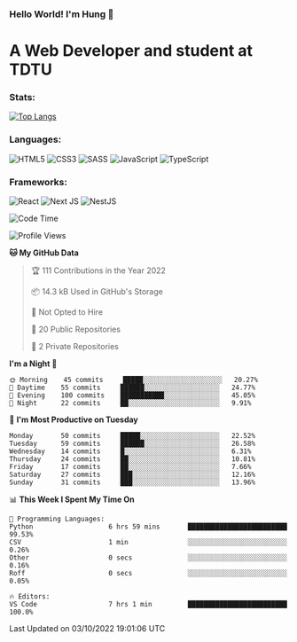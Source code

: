 ### Hello World! I'm Hung :wave:

# A Web Developer and student at TDTU

### Stats:
[![Top Langs](https://github-readme-stats.vercel.app/api/top-langs/?username=Kuroo-nekoo&layout=compact)](https://github.com/anuraghazra/github-readme-stats)

### Languages:
![HTML5](https://img.shields.io/badge/html5-%23E34F26.svg?style=for-the-badge&logo=html5&logoColor=%23E34F26&color=white)
![CSS3](https://img.shields.io/badge/css3-%231572B6.svg?style=for-the-badge&logo=css3&logoColor=%231572B6&color=white)
![SASS](https://img.shields.io/badge/SASS-hotpink.svg?style=for-the-badge&logo=SASS&logoColor=hotpink&color=white)
![JavaScript](https://img.shields.io/badge/javascript-%23323330.svg?style=for-the-badge&logo=javascript&logoColor=%23F7DF1E&color=white)
![TypeScript](https://img.shields.io/badge/typescript-%23007ACC.svg?style=for-the-badge&logo=typescript&logoColor=%23007ACC&color=white)  

### Frameworks:
![React](https://img.shields.io/badge/react-%2320232a.svg?style=for-the-badge&logo=react&logoColor=%%2361DAFB&color=white)
![Next JS](https://img.shields.io/badge/Next-black?style=for-the-badge&logo=next.js&logoColor=black&color=white)
![NestJS](https://img.shields.io/badge/nestjs-%23E0234E.svg?style=for-the-badge&logo=nestjs&logoColor=%23E0234E&color=white)  

<!--START_SECTION:waka-->
![Code Time](http://img.shields.io/badge/Code%20Time-103%20hrs%2052%20mins-blue)

![Profile Views](http://img.shields.io/badge/Profile%20Views-1-blue)

**🐱 My GitHub Data** 

> 🏆 111 Contributions in the Year 2022
 > 
> 📦 14.3 kB Used in GitHub's Storage 
 > 
> 🚫 Not Opted to Hire
 > 
> 📜 20 Public Repositories 
 > 
> 🔑 2 Private Repositories  
 > 
**I'm a Night 🦉** 

```text
🌞 Morning    45 commits     █████░░░░░░░░░░░░░░░░░░░░   20.27% 
🌆 Daytime    55 commits     ██████░░░░░░░░░░░░░░░░░░░   24.77% 
🌃 Evening    100 commits    ███████████░░░░░░░░░░░░░░   45.05% 
🌙 Night      22 commits     ██░░░░░░░░░░░░░░░░░░░░░░░   9.91%

```
📅 **I'm Most Productive on Tuesday** 

```text
Monday       50 commits     █████░░░░░░░░░░░░░░░░░░░░   22.52% 
Tuesday      59 commits     ██████░░░░░░░░░░░░░░░░░░░   26.58% 
Wednesday    14 commits     █░░░░░░░░░░░░░░░░░░░░░░░░   6.31% 
Thursday     24 commits     ██░░░░░░░░░░░░░░░░░░░░░░░   10.81% 
Friday       17 commits     ██░░░░░░░░░░░░░░░░░░░░░░░   7.66% 
Saturday     27 commits     ███░░░░░░░░░░░░░░░░░░░░░░   12.16% 
Sunday       31 commits     ███░░░░░░░░░░░░░░░░░░░░░░   13.96%

```


📊 **This Week I Spent My Time On** 

```text
💬 Programming Languages: 
Python                   6 hrs 59 mins       █████████████████████████   99.53% 
CSV                      1 min               ░░░░░░░░░░░░░░░░░░░░░░░░░   0.26% 
Other                    0 secs              ░░░░░░░░░░░░░░░░░░░░░░░░░   0.16% 
Roff                     0 secs              ░░░░░░░░░░░░░░░░░░░░░░░░░   0.05%

🔥 Editors: 
VS Code                  7 hrs 1 min         █████████████████████████   100.0%

```


 Last Updated on 03/10/2022 19:01:06 UTC
<!--END_SECTION:waka-->
